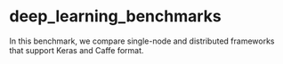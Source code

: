 # deep_learning_benchmarks
In this benchmark, we compare single-node and distributed frameworks that support Keras and Caffe format.
